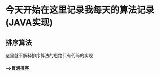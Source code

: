 # 今天开始在这里记录我每天的算法记录(JAVA实现)

## 排序算法

  这里就不解释排序算法的思路只有代码的实现
  
  #### -->[冒泡排序](https://github.com/ScureHu/frameNote/edit/master/Algorithm/sort/BubbleSort.java)
  
